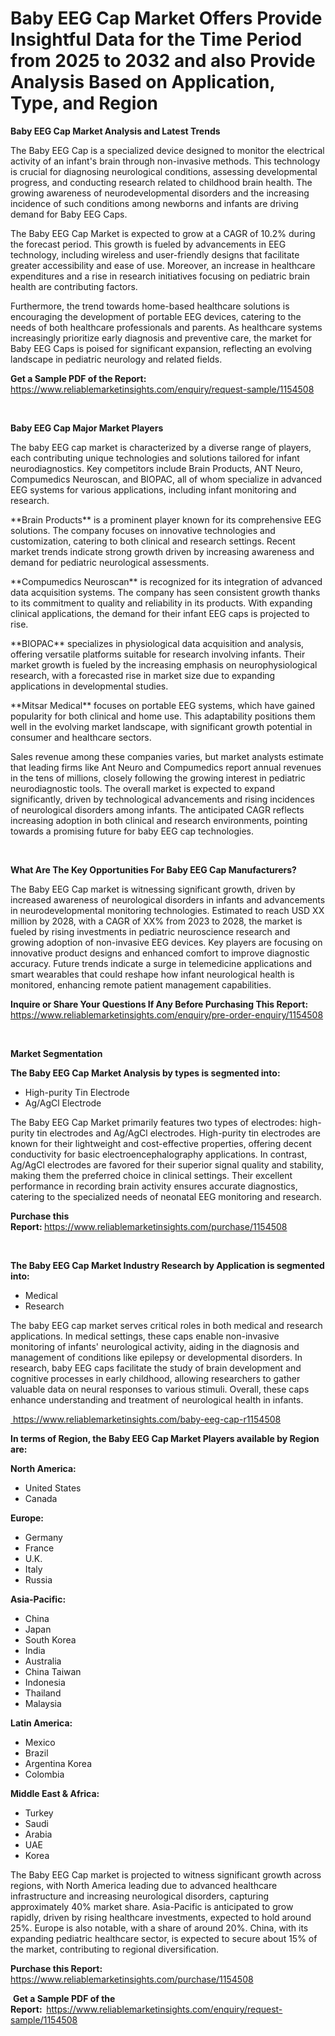 <p><h1>Baby EEG Cap Market Offers Provide Insightful Data for the Time Period from 2025 to 2032 and also Provide Analysis Based on Application, Type, and Region</h1></p><p><strong>Baby EEG Cap Market Analysis and Latest Trends</strong></p>
<p><p>The Baby EEG Cap is a specialized device designed to monitor the electrical activity of an infant's brain through non-invasive methods. This technology is crucial for diagnosing neurological conditions, assessing developmental progress, and conducting research related to childhood brain health. The growing awareness of neurodevelopmental disorders and the increasing incidence of such conditions among newborns and infants are driving demand for Baby EEG Caps.</p><p>The Baby EEG Cap Market is expected to grow at a CAGR of 10.2% during the forecast period. This growth is fueled by advancements in EEG technology, including wireless and user-friendly designs that facilitate greater accessibility and ease of use. Moreover, an increase in healthcare expenditures and a rise in research initiatives focusing on pediatric brain health are contributing factors. </p><p>Furthermore, the trend towards home-based healthcare solutions is encouraging the development of portable EEG devices, catering to the needs of both healthcare professionals and parents. As healthcare systems increasingly prioritize early diagnosis and preventive care, the market for Baby EEG Caps is poised for significant expansion, reflecting an evolving landscape in pediatric neurology and related fields.</p></p>
<p><strong>Get a Sample PDF of the Report:&nbsp;</strong> <a href="https://www.reliablemarketinsights.com/enquiry/request-sample/1154508?utm_campaign=2774&utm_medium=2&utm_source=Github&utm_content=ia&utm_term=16042025&utm_id=baby-eeg-cap">https://www.reliablemarketinsights.com/enquiry/request-sample/1154508</a></p>
<p>&nbsp;</p>
<p><strong>Baby EEG Cap Major Market Players</strong></p>
<p><p>The baby EEG cap market is characterized by a diverse range of players, each contributing unique technologies and solutions tailored for infant neurodiagnostics. Key competitors include Brain Products, ANT Neuro, Compumedics Neuroscan, and BIOPAC, all of whom specialize in advanced EEG systems for various applications, including infant monitoring and research.</p><p>**Brain Products** is a prominent player known for its comprehensive EEG solutions. The company focuses on innovative technologies and customization, catering to both clinical and research settings. Recent market trends indicate strong growth driven by increasing awareness and demand for pediatric neurological assessments.</p><p>**Compumedics Neuroscan** is recognized for its integration of advanced data acquisition systems. The company has seen consistent growth thanks to its commitment to quality and reliability in its products. With expanding clinical applications, the demand for their infant EEG caps is projected to rise.</p><p>**BIOPAC** specializes in physiological data acquisition and analysis, offering versatile platforms suitable for research involving infants. Their market growth is fueled by the increasing emphasis on neurophysiological research, with a forecasted rise in market size due to expanding applications in developmental studies.</p><p>**Mitsar Medical** focuses on portable EEG systems, which have gained popularity for both clinical and home use. This adaptability positions them well in the evolving market landscape, with significant growth potential in consumer and healthcare sectors.</p><p>Sales revenue among these companies varies, but market analysts estimate that leading firms like Ant Neuro and Compumedics report annual revenues in the tens of millions, closely following the growing interest in pediatric neurodiagnostic tools. The overall market is expected to expand significantly, driven by technological advancements and rising incidences of neurological disorders among infants. The anticipated CAGR reflects increasing adoption in both clinical and research environments, pointing towards a promising future for baby EEG cap technologies.</p></p>
<p>&nbsp;</p>
<p><strong>What Are The Key Opportunities For Baby EEG Cap Manufacturers?</strong></p>
<p><p>The Baby EEG Cap market is witnessing significant growth, driven by increased awareness of neurological disorders in infants and advancements in neurodevelopmental monitoring technologies. Estimated to reach USD XX million by 2028, with a CAGR of XX% from 2023 to 2028, the market is fueled by rising investments in pediatric neuroscience research and growing adoption of non-invasive EEG devices. Key players are focusing on innovative product designs and enhanced comfort to improve diagnostic accuracy. Future trends indicate a surge in telemedicine applications and smart wearables that could reshape how infant neurological health is monitored, enhancing remote patient management capabilities.</p></p>
<p><strong>Inquire or Share Your Questions If Any Before Purchasing This Report:</strong> <a href="https://www.reliablemarketinsights.com/enquiry/pre-order-enquiry/1154508?utm_campaign=2774&utm_medium=2&utm_source=Github&utm_content=ia&utm_term=16042025&utm_id=baby-eeg-cap">https://www.reliablemarketinsights.com/enquiry/pre-order-enquiry/1154508</a></p>
<p>&nbsp;</p>
<p><strong>Market Segmentation</strong></p>
<p><strong>The Baby EEG Cap Market Analysis by types is segmented into:</strong></p>
<p><ul><li>High-purity Tin Electrode</li><li>Ag/AgCl Electrode</li></ul></p>
<p><p>The Baby EEG Cap Market primarily features two types of electrodes: high-purity tin electrodes and Ag/AgCl electrodes. High-purity tin electrodes are known for their lightweight and cost-effective properties, offering decent conductivity for basic electroencephalography applications. In contrast, Ag/AgCl electrodes are favored for their superior signal quality and stability, making them the preferred choice in clinical settings. Their excellent performance in recording brain activity ensures accurate diagnostics, catering to the specialized needs of neonatal EEG monitoring and research.</p></p>
<p><strong>Purchase this Report:&nbsp;</strong><a href="https://www.reliablemarketinsights.com/purchase/1154508?utm_campaign=2774&utm_medium=2&utm_source=Github&utm_content=ia&utm_term=16042025&utm_id=baby-eeg-cap">https://www.reliablemarketinsights.com/purchase/1154508</a></p>
<p>&nbsp;</p>
<p><strong>The Baby EEG Cap Market Industry Research by Application is segmented into:</strong></p>
<p><ul><li>Medical</li><li>Research</li></ul></p>
<p><p>The baby EEG cap market serves critical roles in both medical and research applications. In medical settings, these caps enable non-invasive monitoring of infants' neurological activity, aiding in the diagnosis and management of conditions like epilepsy or developmental disorders. In research, baby EEG caps facilitate the study of brain development and cognitive processes in early childhood, allowing researchers to gather valuable data on neural responses to various stimuli. Overall, these caps enhance understanding and treatment of neurological health in infants.</p></p>
<p><a href="https://www.reliablemarketinsights.com/baby-eeg-cap-r1154508?utm_campaign=2774&utm_medium=2&utm_source=Github&utm_content=ia&utm_term=16042025&utm_id=baby-eeg-cap">&nbsp;https://www.reliablemarketinsights.com/baby-eeg-cap-r1154508</a></p>
<p><strong>In terms of Region, the Baby EEG Cap Market Players available by Region are:</strong></p>
<p>
    <p> <strong> North America: </strong>
        <ul>
            <li>United States</li>
            <li>Canada</li>
        </ul>
        </p> 
    <p> <strong> Europe: </strong>
        <ul>
            <li>Germany</li>
            <li>France</li>
            <li>U.K.</li>
            <li>Italy</li>
            <li>Russia</li>
        </ul>
        </p> 
    <p> <strong> Asia-Pacific: </strong>
        <ul>
            <li>China</li>
            <li>Japan</li>
            <li>South Korea</li>
            <li>India</li>
            <li>Australia</li>
            <li>China Taiwan</li>
            <li>Indonesia</li>
            <li>Thailand</li>
            <li>Malaysia</li>
        </ul>
        </p> 
    <p> <strong> Latin America: </strong>
        <ul>
            <li>Mexico</li>
            <li>Brazil</li>
            <li>Argentina Korea</li>
            <li>Colombia</li>
        </ul>
        </p> 
    <p> <strong> Middle East & Africa: </strong>
        <ul>
            <li>Turkey</li>
            <li>Saudi</li>
            <li>Arabia</li>
            <li>UAE</li>
            <li>Korea</li>
        </ul>
    </p>
    </p>
<p><p>The Baby EEG Cap market is projected to witness significant growth across regions, with North America leading due to advanced healthcare infrastructure and increasing neurological disorders, capturing approximately 40% market share. Asia-Pacific is anticipated to grow rapidly, driven by rising healthcare investments, expected to hold around 25%. Europe is also notable, with a share of around 20%. China, with its expanding pediatric healthcare sector, is expected to secure about 15% of the market, contributing to regional diversification.</p></p>
<p><strong>Purchase this Report: </strong><a href="https://www.reliablemarketinsights.com/purchase/1154508?utm_campaign=2774&utm_medium=2&utm_source=Github&utm_content=ia&utm_term=16042025&utm_id=baby-eeg-cap">https://www.reliablemarketinsights.com/purchase/1154508</a></p>
<p>&nbsp;<strong>Get a Sample PDF of the Report:&nbsp;&nbsp;</strong><a href="https://www.reliablemarketinsights.com/enquiry/request-sample/1154508?utm_campaign=2774&utm_medium=2&utm_source=Github&utm_content=ia&utm_term=16042025&utm_id=baby-eeg-cap">https://www.reliablemarketinsights.com/enquiry/request-sample/1154508</a></p>
<p><strong></strong></p>
<p><p></p><p></p><p></p></p>